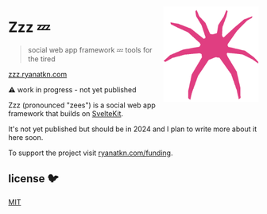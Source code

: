 [<img src="/static/favicon.png" align="right" width="192" height="192">](https://zzz.ryanatkn.com/)

# Zzz 💤

> social web app framework 💤 tools for the tired

[zzz.ryanatkn.com](https://zzz.ryanatkn.com/)

⚠️ work in progress - not yet published

Zzz (pronounced "zees") is a social web app framework
that builds on [SvelteKit](https://kit.svelte.dev/).

It's not yet published but should be in 2024 and I plan to write more about it here soon.

To support the project visit [ryanatkn.com/funding](https://www.ryanatkn.com/funding).

## license 🐦

[MIT](LICENSE)
